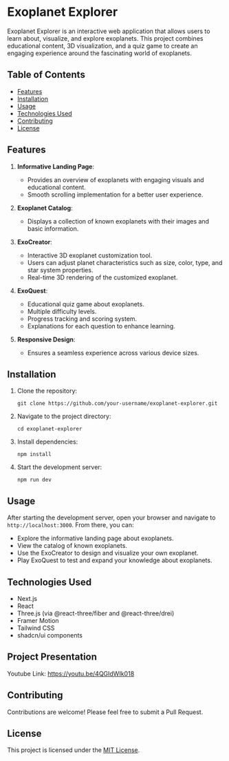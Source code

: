 # Exoplanet Explorer

Exoplanet Explorer is an interactive web application that allows users to learn about, visualize, and explore exoplanets. This project combines educational content, 3D visualization, and a quiz game to create an engaging experience around the fascinating world of exoplanets.

## Table of Contents
- [Features](#features)
- [Installation](#installation)
- [Usage](#usage)
- [Technologies Used](#technologies-used)
- [Contributing](#contributing)
- [License](#license)

## Features

1. **Informative Landing Page**: 
   - Provides an overview of exoplanets with engaging visuals and educational content.
   - Smooth scrolling implementation for a better user experience.

2. **Exoplanet Catalog**: 
   - Displays a collection of known exoplanets with their images and basic information.

3. **ExoCreator**:
   - Interactive 3D exoplanet customization tool.
   - Users can adjust planet characteristics such as size, color, type, and star system properties.
   - Real-time 3D rendering of the customized exoplanet.

4. **ExoQuest**:
   - Educational quiz game about exoplanets.
   - Multiple difficulty levels.
   - Progress tracking and scoring system.
   - Explanations for each question to enhance learning.

5. **Responsive Design**: 
   - Ensures a seamless experience across various device sizes.

## Installation

1. Clone the repository:
   ```
   git clone https://github.com/your-username/exoplanet-explorer.git
   ```

2. Navigate to the project directory:
   ```
   cd exoplanet-explorer
   ```

3. Install dependencies:
   ```
   npm install
   ```

4. Start the development server:
   ```
   npm run dev
   ```

## Usage

After starting the development server, open your browser and navigate to `http://localhost:3000`. From there, you can:

- Explore the informative landing page about exoplanets.
- View the catalog of known exoplanets.
- Use the ExoCreator to design and visualize your own exoplanet.
- Play ExoQuest to test and expand your knowledge about exoplanets.

## Technologies Used

- Next.js
- React
- Three.js (via @react-three/fiber and @react-three/drei)
- Framer Motion
- Tailwind CSS
- shadcn/ui components

## Project Presentation

Youtube Link: https://youtu.be/4QGIdWIk018

## Contributing

Contributions are welcome! Please feel free to submit a Pull Request.

## License

This project is licensed under the [MIT License](LICENSE).
